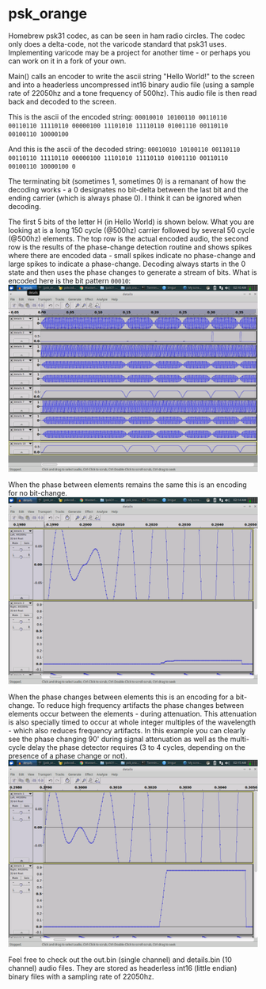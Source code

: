 # psk_orange
Homebrew psk31 codec, as can be seen in ham radio circles. The codec only does a delta-code, not the varicode standard that psk31 uses. Implementing varicode may be a project for another time - or perhaps you can work on it in a fork of your own.

Main() calls an encoder to write the ascii string "Hello World!" to the screen and into a headerless uncompressed int16 binary audio file (using a sample rate of 22050hz and a tone frequency of 500hz). This audio file is then read back and decoded to the screen.

This is the ascii of the encoded string:
`00010010 10100110 00110110 00110110 11110110 00000100 11101010 11110110 01001110 00110110 00100110 10000100 `

And this is the ascii of the decoded string:
`00010010 10100110 00110110 00110110 11110110 00000100 11101010 11110110 01001110 00110110 00100110 10000100 0`

The terminating bit (sometimes 1, sometimes 0) is a remanant of how the decoding works - a 0 designates no bit-delta between the last bit and the ending carrier (which is always phase 0). I think it can be ignored when decoding.

The first 5 bits of the letter H (in Hello World) is shown below. What you are looking at is a long 150 cycle (@500hz) carrier followed by several 50 cycle (@500hz) elements. The top row is the actual encoded audio, the second row is the results of the phase-change detection routine and shows spikes where there are encoded data - small spikes indicate no phase-change and large spikes to indicate a phase-change. Decoding always starts in the 0 state and then uses the phase changes to generate a stream of bits. What is encoded here is the bit pattern `00010`:
![First 5 bits of Hello World](hello-world-first-5-bits.png)

When the phase between elements remains the same this is an encoding for no bit-change. ![delta-0](hello-world-delta-0.png)

When the phase changes between elements this is an encoding for a bit-change. To reduce high frequency artifacts the phase changes between elements occur between the elements - during attenuation. This attenuation is also specially timed to occur at whole integer multiples of the wavelength - which also reduces frequency artifacts. In this example you can clearly see the phase changing 90' during signal attenuation as well as the multi-cycle delay the phase detector requires (3 to 4 cycles, depending on the presence of a phase change or not). ![delta-1](hello-world-delta-1.png)

Feel free to check out the out.bin (single channel) and details.bin (10 channel) audio files. They are stored as headerless int16 (little endian) binary files with a sampling rate of 22050hz.
